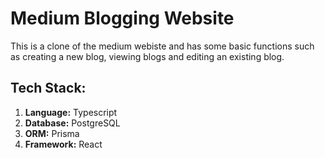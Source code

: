 # Medium Blogging Website
This is a clone of the medium webiste and has some basic functions such as creating a new blog, viewing blogs and editing an existing blog.

## Tech Stack:
1. **Language:** Typescript
2. **Database:** PostgreSQL
3. **ORM:** Prisma
4. **Framework:** React
